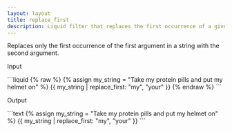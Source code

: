 ```yaml
---
layout: layout
title: replace_first
description: Liquid filter that replaces the first occurrence of a given substring in a string.
---
```


Replaces only the first occurrence of the first argument in a string with the second argument.

<p class="code-label">Input</p>
```liquid
{% raw %}
{% assign my_string = "Take my protein pills and put my helmet on" %}
{{ my_string | replace_first: "my", "your" }}
{% endraw %}
```

<p class="code-label">Output</p>
```text
{% assign my_string = "Take my protein pills and put my helmet on" %}
{{ my_string | replace_first: "my", "your" }}
```
